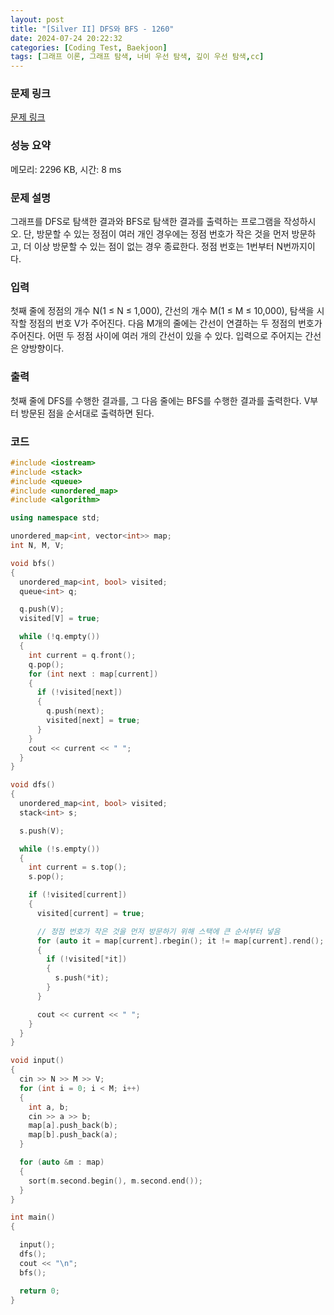 ```yaml
---
layout: post
title: "[Silver II] DFS와 BFS - 1260"
date: 2024-07-24 20:22:32
categories: [Coding Test, Baekjoon]
tags: [그래프 이론, 그래프 탐색, 너비 우선 탐색, 깊이 우선 탐색,cc]
---
```


### 문제 링크

[문제 링크](https://www.acmicpc.net/problem/1260)

### 성능 요약

메모리: 2296 KB, 시간: 8 ms

### 문제 설명

<p>그래프를 DFS로 탐색한 결과와 BFS로 탐색한 결과를 출력하는 프로그램을 작성하시오. 단, 방문할 수 있는 정점이 여러 개인 경우에는 정점 번호가 작은 것을 먼저 방문하고, 더 이상 방문할 수 있는 점이 없는 경우 종료한다. 정점 번호는 1번부터 N번까지이다.</p>

### 입력

 <p>첫째 줄에 정점의 개수 N(1 ≤ N ≤ 1,000), 간선의 개수 M(1 ≤ M ≤ 10,000), 탐색을 시작할 정점의 번호 V가 주어진다. 다음 M개의 줄에는 간선이 연결하는 두 정점의 번호가 주어진다. 어떤 두 정점 사이에 여러 개의 간선이 있을 수 있다. 입력으로 주어지는 간선은 양방향이다.</p>

### 출력

 <p>첫째 줄에 DFS를 수행한 결과를, 그 다음 줄에는 BFS를 수행한 결과를 출력한다. V부터 방문된 점을 순서대로 출력하면 된다.</p>

### 코드

```cc
#include <iostream>
#include <stack>
#include <queue>
#include <unordered_map>
#include <algorithm>

using namespace std;

unordered_map<int, vector<int>> map;
int N, M, V;

void bfs()
{
  unordered_map<int, bool> visited;
  queue<int> q;

  q.push(V);
  visited[V] = true;

  while (!q.empty())
  {
    int current = q.front();
    q.pop();
    for (int next : map[current])
    {
      if (!visited[next])
      {
        q.push(next);
        visited[next] = true;
      }
    }
    cout << current << " ";
  }
}

void dfs()
{
  unordered_map<int, bool> visited;
  stack<int> s;

  s.push(V);

  while (!s.empty())
  {
    int current = s.top();
    s.pop();

    if (!visited[current])
    {
      visited[current] = true;

      // 정점 번호가 작은 것을 먼저 방문하기 위해 스택에 큰 순서부터 넣음
      for (auto it = map[current].rbegin(); it != map[current].rend(); ++it)
      {
        if (!visited[*it])
        {
          s.push(*it);
        }
      }

      cout << current << " ";
    }
  }
}

void input()
{
  cin >> N >> M >> V;
  for (int i = 0; i < M; i++)
  {
    int a, b;
    cin >> a >> b;
    map[a].push_back(b);
    map[b].push_back(a);
  }

  for (auto &m : map)
  {
    sort(m.second.begin(), m.second.end());
  }
}

int main()
{

  input();
  dfs();
  cout << "\n";
  bfs();

  return 0;
}
```
